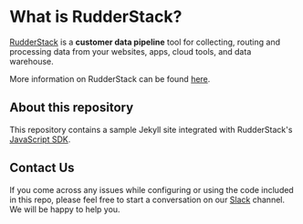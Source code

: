 # What is RudderStack?

[RudderStack](https://rudderstack.com/) is a **customer data pipeline** tool for collecting, routing and processing data from your websites, apps, cloud tools, and data warehouse.

More information on RudderStack can be found [here](https://github.com/rudderlabs/rudder-server).
 
## About this repository

This repository contains a sample Jekyll site integrated with RudderStack's [JavaScript SDK](https://github.com/rudderlabs/rudder-sdk-js).

## Contact Us

If you come across any issues while configuring or using the code included in this repo, please feel free to start a conversation on our [Slack](https://resources.rudderstack.com/join-rudderstack-slack) channel. We will be happy to help you.
